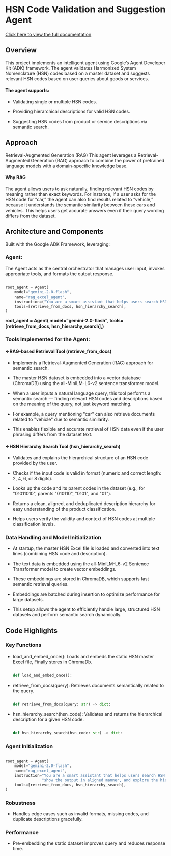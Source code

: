 # HSN Code Validation and Suggestion Agent
[Click here to view the full documentation]([https://example.com/docs](https://drive.google.com/drive/folders/1pPRvLBmcf8Jwcxuh141iHoD-RcCCpmE9?usp=sharing))

## Overview

This project implements an intelligent agent using Google’s Agent Developer Kit (ADK) framework. The agent validates Harmonized System Nomenclature (HSN) codes based on a master dataset and suggests relevant HSN codes based on user queries about goods or services.

#### The agent supports:

- Validating single or multiple HSN codes.

- Providing hierarchical descriptions for valid HSN codes.

- Suggesting HSN codes from product or service descriptions via semantic search.


<!--                     -->


## Approach

Retrieval-Augmented Generation (RAG) This agent leverages a Retrieval-Augmented Generation (RAG) approach to combine the power of pretrained language models with a domain-specific knowledge base.

#### Why RAG
The agent allows users to ask naturally, finding relevant HSN codes by meaning rather than exact keywords. For instance, if a user asks for the HSN code for “car,” the agent can also find results related to “vehicle,” because it understands the semantic similarity between these cars and vehicles. This helps users get accurate answers even if their query wording differs from the dataset.
<!--                                  -->

## Architecture and Components
Built with the Google ADK Framework, leveraging:

### Agent: 
The Agent acts as the central orchestrator that manages user input, invokes appropriate tools, and formats the output response.

```python

root_agent = Agent(
    model="gemini-2.0-flash",
    name="rag_excel_agent",
    instruction=("You are a smart assistant that helps users search HSN code data using retrieval")
    tools=[retrieve_from_docs, hsn_hierarchy_search],
)

```

**root_agent = Agent( model="gemini-2.0-flash",
tools=[retrieve_from_docs, hsn_hierarchy_search],)**
### Tools Implemented for the Agent:
####       <-RAG-based Retrieval Tool (retrieve_from_docs)
- Implements a Retrieval-Augmented Generation (RAG) approach for semantic search.

- The master HSN dataset is embedded into a vector database (ChromaDB) using the all-MiniLM-L6-v2 sentence transformer model.

- When a user inputs a natural language query, this tool performs a semantic search — finding relevant HSN codes and descriptions based on the meaning of the query, not just keyword matching.

- For example, a query mentioning "car" can also retrieve documents related to "vehicle" due to semantic similarity.

- This enables flexible and accurate retrieval of HSN data even if the user phrasing differs from the dataset text.

####       <-HSN Hierarchy Search Tool (hsn_hierarchy_search)
- Validates and explains the hierarchical structure of an HSN code provided by the user.

- Checks if the input code is valid in format (numeric and correct length: 2, 4, 6, or 8 digits).

- Looks up the code and its parent codes in the dataset (e.g., for "01011010", parents "010110", "0101", and "01").

 - Returns a clean, aligned, and deduplicated description hierarchy for easy understanding of the product classification.

- Helps users verify the validity and context of HSN codes at multiple classification levels.

### Data Handling and Model Initialization

- At startup, the master HSN Excel file is loaded and converted into text lines (combining HSN code and description).

- The text data is embedded using the all-MiniLM-L6-v2 Sentence Transformer model to create vector embeddings.

- These embeddings are stored in ChromaDB, which supports fast semantic retrieval queries.

- Embeddings are batched during insertion to optimize performance for large datasets.

- This setup allows the agent to efficiently handle large, structured HSN datasets and perform semantic search dynamically.


## Code Highlights
### Key Functions
- load_and_embed_once(): Loads and embeds the static HSN master Excel file, Finally stores in ChromaDb.
  ```python

  def load_and_embed_once():

  ```

- retrieve_from_docs(query): Retrieves documents semantically related to the query.
  ```python

  def retrieve_from_docs(query: str) -> dict:

  ```

- hsn_hierarchy_search(hsn_code): Validates and returns the hierarchical description for a given HSN code.
   ```python

   def hsn_hierarchy_search(hsn_code: str) -> dict:

   ```

### Agent Initialization
```python

root_agent = Agent(
    model="gemini-2.0-flash",
    name="rag_excel_agent",
    instruction="You are a smart assistant that helps users search HSN code data using retrieval, "
                "show the output in aligned manner, and explore the hierarchy of HSN codes.",
    tools=[retrieve_from_docs, hsn_hierarchy_search],
)

```


### Robustness
- Handles edge cases such as invalid formats, missing codes, and duplicate descriptions gracefully.
### Performance
- Pre-embedding the static dataset improves query and reduces response time.



